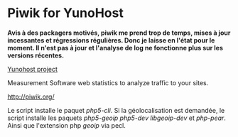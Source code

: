 Piwik for YunoHost
==================

**Avis à des packagers motivés, piwik me prend trop de temps, mises à jour incessantes et régressions régulières. Donc je laisse en l'état pour le moment.
Il n'est pas à jour et l'analyse de log ne fonctionne plus sur les versions récentes.**


[Yunohost project](https://yunohost.org/#/)

Measurement Software web statistics to analyze traffic to your sites.

http://piwik.org/


Le script installe le paquet *php5-cli*.
Si la géolocalisation est demandée, le script installe les paquets *php5-geoip* *php5-dev* *libgeoip-dev* et *php-pear*. Ainsi que l'extension php *geoip* via pecl.
